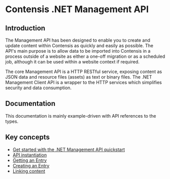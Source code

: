 # Contensis .NET Management API

## Introduction

The Management API has been designed to enable you to create and update content within Contensis as quickly and easily as possible. The API's main purpose is to allow data to be imported into Contensis in a process outside of a website as either a one-off migration or as a scheduled job, although it can be used within a website context if required.

The core Management API is a HTTP RESTful service, exposing content as JSON data and resource files (assets) as text or binary files. The .NET Management Client API is a wrapper to the HTTP services which simplifies security and data consumption.

## Documentation

This documentation is mainly example-driven with API references to the types.

## Key concepts

* [Get started with the .NET Management API quickstart](/key-concepts/api-instantiations.md)
* [API instantiation](/key-concepts/api-instantiations.md)
* [Getting an Entry](/key-concepts/entry-get.md)
* [Creating an Entry](/key-concepts/entry-new.md)
* [Linking content](/key-concepts/linking-content.md)